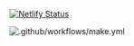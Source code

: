 [![Netlify Status](https://api.netlify.com/api/v1/badges/3b0c11e9-4b7a-4176-b353-166a2239b05b/deploy-status)](https://app.netlify.com/sites/quirky-newton-70f58a/deploys)

![.github/workflows/make.yml](https://github.com/r-k-b/netlify/workflows/.github/workflows/make.yml/badge.svg)
